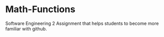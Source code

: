 # Math-Functions
Software Engineering 2 Assignment that helps students to become more familiar with github.

